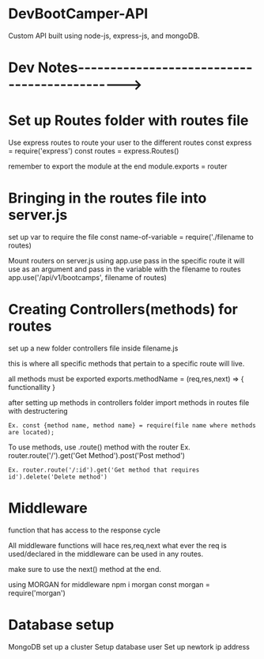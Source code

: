 # DevBootCamper-API
 Custom API built using node-js, express-js, and mongoDB.

# Dev Notes--------------------------------------------->

# Set up Routes folder with routes file
  Use express routes to route your user to the different routes
  const express = require('express')
  const routes = express.Routes()

  remember to export the module at the end 
  module.exports = router

# Bringing in the routes file into server.js
  set up var to require the file 
    const name-of-variable  = require('./filename to routes)

  Mount routers on server.js
    using app.use pass in the specific route it will use as an argument and pass in the variable with the filename to routes
      app.use('/api/v1/bootcamps', filename of routes)

# Creating Controllers(methods) for routes
  set up a new folder controllers
  file inside filename.js

  this is where all specific methods that pertain to a specific route will live.

  all methods must be exported 
    exports.methodName = (req,res,next) => { functionallity }

  after setting up methods in controllers folder
    import methods in routes file with destructering 
    
    Ex. const {method name, method name} = require(file name where methods are located);

  To use methods, use .route() method with the router
    Ex. router.route('/').get('Get Method').post('Post method')

    Ex. router.route('/:id').get('Get method that requires id').delete('Delete method')  

# Middleware
  function that has access to the response cycle 

  All middleware functions will hace res,req,next
  what ever the req is used/declared in the middleware can be used in any routes.

  make sure to use the next() method at the end.

  using MORGAN for middleware
  npm i morgan
  const morgan = require('morgan')


# Database setup
  MongoDB set up a cluster 
  Setup database user 
  Set up newtork ip address